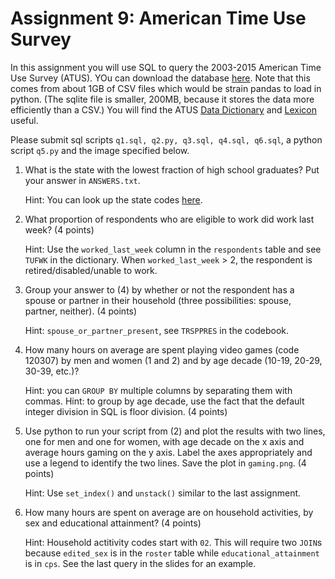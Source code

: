 # Assignment 9: American Time Use Survey
In this assignment you will use SQL to query the 2003-2015 American Time Use Survey (ATUS). YOu can download the database [here](https://uchicago.app.box.com/s/1yvi09mtje40ep21mf4vt3obm70fvsms). Note that this comes from about 1GB of CSV files which would be strain pandas to load in python. (The sqlite file is smaller, 200MB, because it stores the data more efficiently than a CSV.) You will find the ATUS [Data Dictionary](https://www.bls.gov/tus/atuscpscodebk16.pdf) and [Lexicon](https://www.bls.gov/tus/lexiconwex2016.pdf) useful.

Please submit sql scripts `q1.sql, q2.py, q3.sql, q4.sql, q6.sql`, a python script `q5.py` and the image specified below.

1. What is the state with the lowest fraction of high school graduates? Put your answer in `ANSWERS.txt`.

    Hint: You can look up the state codes [here](https://www.census.gov/geo/reference/ansi_statetables.html).

2. What proportion of respondents who are eligible to work did work last week? (4 points)

    Hint: Use the `worked_last_week` column in the `respondents` table and see `TUFWK` in the dictionary. When `worked_last_week` > 2, the respondent is retired/disabled/unable to work.

3. Group your answer to (4) by whether or not the respondent has a spouse or partner in their household (three possibilities: spouse, partner, neither). (4 points)

    Hint: `spouse_or_partner_present`, see `TRSPPRES` in the codebook.

4. How many hours on average are spent playing video games (code 120307) by men and women (1 and 2) and by age decade (10-19, 20-29, 30-39, etc.)?

    Hint: you can `GROUP BY` multiple columns by separating them with commas.
    Hint: to group by age decade, use the fact that the default integer division in SQL is floor division. (4 points)
    
5. Use python to run your script from (2) and plot the results with two lines, one for men and one for women, with age decade on the x axis and average hours gaming on the y axis. Label the axes appropriately and use a legend to identify the two lines. Save the plot in `gaming.png`. (4 points)

    Hint: Use `set_index()` and `unstack()` similar to the last assignment.

6. How many hours are spent on average are on household activities, by sex and educational attainment? (4 points)

    Hint: Household actitivity codes start with `02`. This will require two `JOIN`s because `edited_sex` is in the `roster` table while `educational_attainment` is in `cps`. See the last query in the slides for an example.
